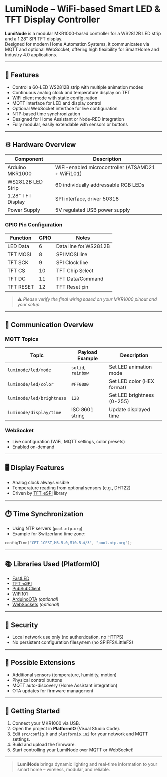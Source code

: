 # LumiNode – WiFi-based Smart LED & TFT Display Controller

**LumiNode** is a modular MKR1000-based controller for a WS2812B LED strip and a 1.28" SPI TFT display.  
Designed for modern Home Automation Systems, it communicates via MQTT and optional WebSocket, offering high flexibility for SmartHome and Industry 4.0 applications.

---

## 🔧 Features

- Control a 60-LED WS2812B strip with multiple animation modes  
- Continuous analog clock and temperature display on TFT  
- WiFi client mode with static configuration  
- MQTT interface for LED and display control  
- Optional WebSocket interface for live configuration  
- NTP-based time synchronization  
- Designed for Home Assistant or Node-RED integration  
- Fully modular, easily extendable with sensors or buttons  

---

## ⚙️ Hardware Overview

| Component          | Description                                  |
|--------------------|----------------------------------------------|
| Arduino MKR1000     | WiFi-enabled microcontroller (ATSAMD21 + WiFi101) |
| WS2812B LED Strip   | 60 individually addressable RGB LEDs        |
| 1.28" TFT Display   | SPI interface, driver 50318                  |
| Power Supply        | 5V regulated USB power supply               |

### GPIO Pin Configuration

| Function      | GPIO | Notes                                 |
|---------------|------|---------------------------------------|
| LED Data      | 6    | Data line for WS2812B                 |
| TFT MOSI      | 8    | SPI MOSI line                         |
| TFT SCK       | 9    | SPI Clock line                        |
| TFT CS        | 10   | TFT Chip Select                       |
| TFT DC        | 11   | TFT Data/Command                      |
| TFT RESET     | 12   | TFT Reset pin                         |

> ⚠️ *Please verify the final wiring based on your MKR1000 pinout and your setup.*

---

## 📶 Communication Overview

### MQTT Topics

| Topic                        | Payload Example       | Description                  |
|-------------------------------|------------------------|-------------------------------|
| `luminode/led/mode`           | `solid`, `rainbow`      | Set LED animation mode        |
| `luminode/led/color`          | `#FF0000`               | Set LED color (HEX format)    |
| `luminode/led/brightness`     | `128`                  | Set LED brightness (0-255)    |
| `luminode/display/time`       | ISO 8601 string        | Update displayed time         |

### WebSocket

- Live configuration (WiFi, MQTT settings, color presets)
- Enabled on-demand

---

## 🖥️ Display Features

- Analog clock always visible  
- Temperature reading from optional sensors (e.g., DHT22)  
- Driven by [TFT_eSPI](https://github.com/Bodmer/TFT_eSPI) library  

---

## ⏱️ Time Synchronization

- Using NTP servers (`pool.ntp.org`)
- Example for Switzerland time zone:

```cpp
configTime("CET-1CEST,M3.5.0,M10.5.0/3", "pool.ntp.org");
```

---

## 📚 Libraries Used (PlatformIO)

- [FastLED](https://github.com/FastLED/FastLED)
- [TFT_eSPI](https://github.com/Bodmer/TFT_eSPI)
- [PubSubClient](https://github.com/knolleary/pubsubclient)
- [WiFi101](https://github.com/arduino-libraries/WiFi101)
- [ArduinoOTA](https://github.com/jandrassy/ArduinoOTA) *(optional)*
- [WebSockets](https://github.com/Links2004/arduinoWebSockets) *(optional)*

---

## 🔐 Security

- Local network use only (no authentication, no HTTPS)
- No persistent configuration filesystem (no SPIFFS/LittleFS)

---

## 🧩 Possible Extensions

- Additional sensors (temperature, humidity, motion)
- Physical control buttons
- MQTT auto-discovery (Home Assistant integration)
- OTA updates for firmware management

---

## 🚀 Getting Started

1. Connect your MKR1000 via USB.
2. Open the project in **PlatformIO** (Visual Studio Code).
3. Edit `src/config.h` and `platformio.ini` for your network and MQTT settings.
4. Build and upload the firmware.
5. Start controlling your LumiNode over MQTT or WebSocket!

---

> **LumiNode** brings dynamic lighting and real-time information to your smart home – wireless, modular, and reliable.
```